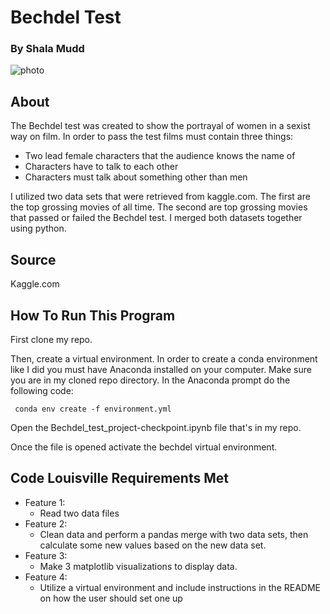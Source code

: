 # Bechdel Test
### By Shala Mudd

![photo](https://variety.com/wp-content/uploads/2022/11/MCDDEWE_FE012.jpg?w=681&h=383&crop=1&resize=681%2C383)

## About

The Bechdel test was created to show the portrayal of women in a sexist way on film. In order to pass the test films must contain three things:
 - Two lead female characters that the audience knows the name of 
 - Characters have to talk to each other
 - Characters must talk about something other than men

I utilized two data sets that were retrieved from kaggle.com. The first are the top grossing movies of all time. The second are top grossing movies that passed or failed the Bechdel test. I merged both datasets together using python.

## Source 
Kaggle.com

## How To Run This Program 
First clone my repo.

Then, create a virtual environment. 
In order to create a conda environment like I did you must have Anaconda installed on your computer. Make sure you are in my cloned repo directory. In the Anaconda prompt do the following code:

```
 conda env create -f environment.yml
 ```

Open the Bechdel_test_project-checkpoint.ipynb file that's in my repo.

Once the file is opened activate the bechdel virtual environment.



## Code Louisville Requirements Met
- Feature 1:
    - Read two data files
- Feature 2:
    - Clean data and perform a pandas merge with two data sets, then calculate some new values based on the new data set.
- Feature 3:
    - Make 3 matplotlib visualizations to display data.
- Feature 4:
    - Utilize a virtual environment and include instructions in the README on how the user should set one up
